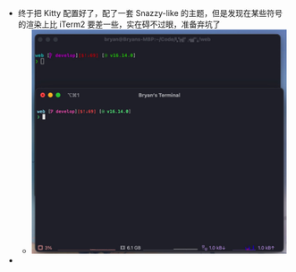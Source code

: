 - 终于把 Kitty 配置好了，配了一套 Snazzy-like 的主题，但是发现在某些符号的渲染上比 iTerm2 要差一些，实在碍不过眼，准备弃坑了
	- ![image.png](../assets/image_1648457298054_0.png)
-